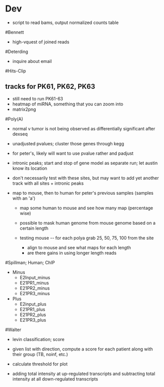 # Dev

+ script to read bams, output normalized counts table

#Bennett

+ high-vquest of joined reads

#Deterding

+ inquire about email

#Hits-Clip

## tracks for PK61, PK62, PK63

+ still need to run PK61-63
+ heatmap of miRNA, something that you can zoom into
+ matrix2png

#Poly(A)

+ normal v tumor is not being observed as differentially significant after dexseq
+ unadjusted pvalues; cluster those genes through kegg
+ for peter's, likely will want to use pvalue rather and padjust

+ intronic peaks; start and stop of gene model as separate run; let austin know its location
+ don't necessarily test with these sites, but may want to add yet another track with all sites + intronic peaks

+ map to mouse, then to human for peter's previous samples (samples with an 'a')
    + map some human to mouse and see how many map (percentage wise)
    + possible to mask human genome from mouse genome based on a certain length

    + testing mouse -- for each polya grab 25, 50, 75, 100 from the site
        + align to mouse and see what maps for each length
        + are there gains in using longer length reads

#Spillman; Human; ChIP

+ Minus
    + E2Input_minus
    + E21PR1_minus
    + E21PR2_minus
    + E21PR3_minus
+ Plus
    + E2input_plus
    + E21PR1_plus
    + E21PR2_plus
    + E21PR3_plus

#Walter

+ levin classification; score
+ given list with direction, compute a score for each patient along with their group (TB, noinf, etc.)
+ calculate threshold for plot

+ adding total intensity at up-regulated transcripts and subtracting total intensity at all down-regulated transcripts
